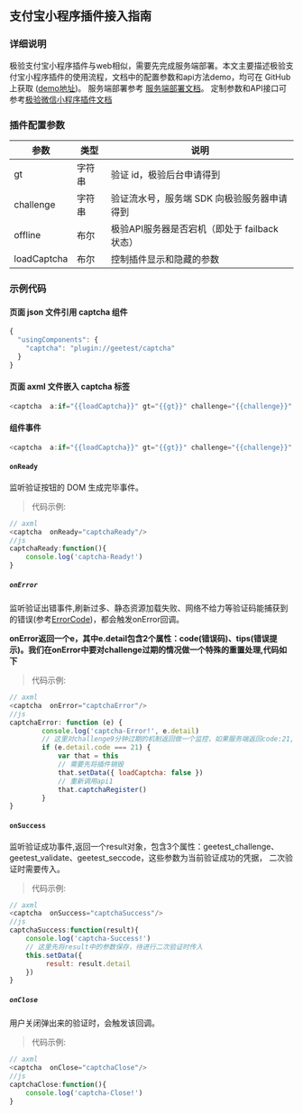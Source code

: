 ## 支付宝小程序插件接入指南

### 详细说明
极验支付宝小程序插件与web相似，需要先完成服务端部署。本文主要描述极验支付宝小程序插件的使用流程，文档中的配置参数和api方法demo，均可在 GitHub上获取 ([demo地址](https://github.com/GeeTeam/gt-miniprogram-alipay-demo))。
服务端部署参考 [服务端部署文档](https://docs.geetest.com/sensebot/deploy/server/java)。
定制参数和API接口可参考[极验微信小程序插件文档](https://docs.geetest.com/sensebot/apirefer/api/miniprogram/#%E9%85%8D%E7%BD%AE%E5%8F%82%E6%95%B0)


### 插件配置参数

| 参数 | 类型 | 说明 |
| ---- | ---- | ---- |
| gt | 字符串 | 验证 id，极验后台申请得到 |
| challenge   | 字符串 | 验证流水号，服务端 SDK 向极验服务器申请得到                |
| offline     | 布尔   | 极验API服务器是否宕机（即处于 failback 状态）                |
|  loadCaptcha | 布尔 | 控制插件显示和隐藏的参数 |

### 示例代码

#### 页面 json 文件引用 captcha 组件
```javascript
{
  "usingComponents": {
    "captcha": "plugin://geetest/captcha"
  }
}
```

#### 页面 axml 文件嵌入 captcha 标签
```javascript
<captcha  a:if="{{loadCaptcha}}" gt="{{gt}}" challenge="{{challenge}}" offline="{{offline}}" />
```

#### 组件事件
```javascript
<captcha  a:if="{{loadCaptcha}}" gt="{{gt}}" challenge="{{challenge}}" offline="{{offline}}" onSuccess="captchaSuccess" lang="en" onReady="captchaReady" onClose="captchaClose" onError="captchaError" />
```

#### `onReady`

监听验证按钮的 DOM 生成完毕事件。
>代码示例:

```js
// axml
<captcha  onReady="captchaReady"/>
//js  
captchaReady:function(){
    console.log('captcha-Ready!')
}
```

##### `onError`
监听验证出错事件,刷新过多、静态资源加载失败、网络不给力等验证码能捕获到的错误(参考[ErrorCode](/sensebot/apirefer/errorcode/web/))，都会触发onError回调。

**onError返回一个e，其中e.detail包含2个属性：code(错误码)、tips(错误提示)。我们在onError中要对challenge过期的情况做一个特殊的重置处理,代码如下**
>代码示例:

```js
// axml
<captcha  onError="captchaError"/>
//js  
captchaError: function (e) {
        console.log('captcha-Error!', e.detail)
        // 这里对challenge9分钟过期的机制返回做一个监控，如果服务端返回code:21,tips:not proof，则重新调用api1重置
        if (e.detail.code === 21) {
            var that = this
            // 需要先将插件销毁
            that.setData({ loadCaptcha: false })
            // 重新调用api1
            that.captchaRegister()
        }
}
```

#### `onSuccess`

监听验证成功事件,返回一个result对象，包含3个属性：geetest_challenge、geetest_validate、geetest_seccode，这些参数为当前验证成功的凭据，
二次验证时需要传入。
>代码示例:

```js
// axml
<captcha  onSuccess="captchaSuccess"/>
//js  
captchaSuccess:function(result){
    console.log('captcha-Success!')
    // 这里先将result中的参数保存，待进行二次验证时传入
    this.setData({
         result: result.detail
    })
}
```

##### `onClose`
用户关闭弹出来的验证时，会触发该回调。

>代码示例:

```js
// axml
<captcha  onClose="captchaClose"/>
//js      
captchaClose:function(){
    console.log('captcha-Close!')
}
```





